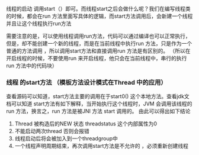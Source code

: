 线程的启动 调用start（）即可。而线程start之后会做什么呢？我们在编写线程类的时候，都会在run 方法里面写具体的逻辑，而start方法调用后，会新建一个线程并且让这个线程执行run方法

需要注意的是，可以使用线程调用run方法，代码可以通过编译也可以正常执行，但是，却不能创建一个新的线程，而是在当前线程中执行run 方法，只是作为一个普通的方法调用 ，所以调用start方法和直接调用run 方法是有区别的。 （所以在开启线程的时候，不要使用run 来开启线程，他只会在当前线程中，串行的执行run 方法中的代码块）

### 线程 的start方法 （模板方法设计模式在Thread 中的应用）

查看源码可以知道，start方法主要的调用在于start0() 这个本地方法。查看jdk文档可以知道 start方法有如下解释，当开始执行这个线程时，JVM 会调用该线程的run 方法，换言之，run 方法是被JNI 方法 start 调用的。 由此可以得出如下结论

1. Thread  被构造后的NEW 状态 threadstatus 这个内部属性为0
2. 不能启动两次thread 否则会报错
3. 线程启动后将会被加入到一个threadgroup中
4. 一个线程声明周期结束，再次调用start方法是不允许的 ，必须重新创建线程
